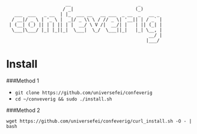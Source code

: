 
```
                      __                         _        
                     / _|                       (_)       
   ___  ___   _ __  | |_  ___ __   __ ___  _ __  _   __ _ 
  / __|/ _ \ | '_ \ |  _|/ _ \\ \ / // _ \| '__|| | / _` |
 | (__| (_) || | | || | |  __/ \ V /|  __/| |   | || (_| |
  \___|\___/ |_| |_||_|  \___|  \_/  \___||_|   |_| \__, |
                                                     __/ |
                                                    |___/ 

```

Install
=======

###Method 1

* `git clone https://github.com/universefei/confeverig`
* `cd ~/conveverig && sudo ./install.sh`

###Method 2

`wget https://github.com/universefei/confeverig/curl_install.sh -O - | bash`


